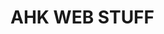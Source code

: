 # AHK WEB STUFF



<!-- https://www.autohotkey.com/board/topic/52483-imagemagick-display-picture-in-gui/ -->
<!-- https://www.reddit.com/r/AutoHotkey/comments/wzk0sn/ive_been_using_ahk_for_a_way_and_have_recently/ -->